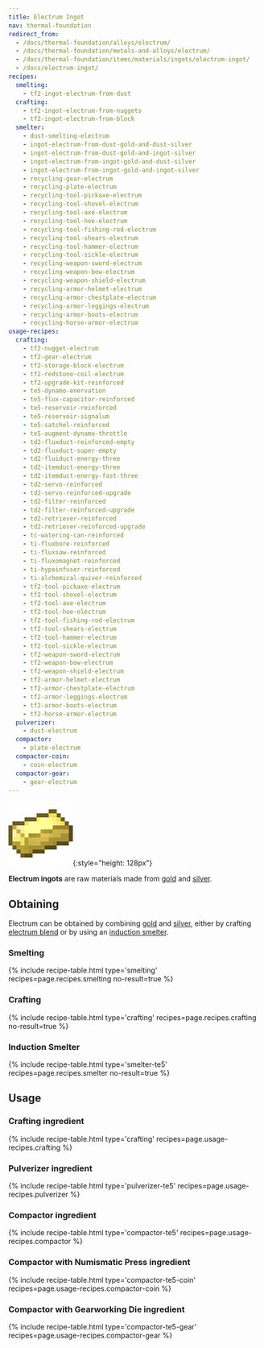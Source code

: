 ```yaml
---
title: Electrum Ingot
nav: thermal-foundation
redirect_from:
  - /docs/thermal-foundation/alloys/electrum/
  - /docs/thermal-foundation/metals-and-alloys/electrum/
  - /docs/thermal-foundation/items/materials/ingots/electrum-ingot/
  - /docs/electrum-ingot/
recipes:
  smelting:
    - tf2-ingot-electrum-from-dust
  crafting:
    - tf2-ingot-electrum-from-nuggets
    - tf2-ingot-electrum-from-block
  smelter:
    - dust-smelting-electrum
    - ingot-electrum-from-dust-gold-and-dust-silver
    - ingot-electrum-from-dust-gold-and-ingot-silver
    - ingot-electrum-from-ingot-gold-and-dust-silver
    - ingot-electrum-from-ingot-gold-and-ingot-silver
    - recycling-gear-electrum
    - recycling-plate-electrum
    - recycling-tool-pickaxe-electrum
    - recycling-tool-shovel-electrum
    - recycling-tool-axe-electrum
    - recycling-tool-hoe-electrum
    - recycling-tool-fishing-rod-electrum
    - recycling-tool-shears-electrum
    - recycling-tool-hammer-electrum
    - recycling-tool-sickle-electrum
    - recycling-weapon-sword-electrum
    - recycling-weapon-bow-electrum
    - recycling-weapon-shield-electrum
    - recycling-armor-helmet-electrum
    - recycling-armor-chestplate-electrum
    - recycling-armor-leggings-electrum
    - recycling-armor-boots-electrum
    - recycling-horse-armor-electrum
usage-recipes:
  crafting:
    - tf2-nugget-electrum
    - tf2-gear-electrum
    - tf2-storage-block-electrum
    - tf2-redstone-coil-electrum
    - tf2-upgrade-kit-reinforced
    - te5-dynamo-enervation
    - te5-flux-capacitor-reinforced
    - te5-reservoir-reinforced
    - te5-reservoir-signalum
    - te5-satchel-reinforced
    - te5-augment-dynamo-throttle
    - td2-fluxduct-reinforced-empty
    - td2-fluxduct-super-empty
    - td2-fluiduct-energy-three
    - td2-itemduct-energy-three
    - td2-itemduct-energy-fast-three
    - td2-servo-reinforced
    - td2-servo-reinforced-upgrade
    - td2-filter-reinforced
    - td2-filter-reinforced-upgrade
    - td2-retriever-reinforced
    - td2-retriever-reinforced-upgrade
    - tc-watering-can-reinforced
    - ti-fluxbore-reinforced
    - ti-fluxsaw-reinforced
    - ti-fluxomagnet-reinforced
    - ti-hypoinfuser-reinforced
    - ti-alchemical-quiver-reinforced
    - tf2-tool-pickaxe-electrum
    - tf2-tool-shovel-electrum
    - tf2-tool-axe-electrum
    - tf2-tool-hoe-electrum
    - tf2-tool-fishing-rod-electrum
    - tf2-tool-shears-electrum
    - tf2-tool-hammer-electrum
    - tf2-tool-sickle-electrum
    - tf2-weapon-sword-electrum
    - tf2-weapon-bow-electrum
    - tf2-weapon-shield-electrum
    - tf2-armor-helmet-electrum
    - tf2-armor-chestplate-electrum
    - tf2-armor-leggings-electrum
    - tf2-armor-boots-electrum
    - tf2-horse-armor-electrum
  pulverizer:
    - dust-electrum
  compactor:
    - plate-electrum
  compactor-coin:
    - coin-electrum
  compactor-gear:
    - gear-electrum
---
```


![Electrum ingot](/assets/images/thermal-foundation/ingot-electrum.png){:style="height: 128px"}


**Electrum ingots** are raw materials made from
[gold](https://minecraft.gamepedia.com/Gold_Ingot) and
[silver](/docs/thermal-foundation/silver-ingot/).


Obtaining
---------

Electrum can be obtained by combining
[gold](https://minecraft.gamepedia.com/Gold_Ingot) and
[silver](/docs/thermal-foundation/silver-ingot/), either by crafting [electrum
blend](/docs/thermal-foundation/electrum-blend/) or by using an [induction
smelter](/docs/thermal-expansion/induction-smelter/).

### Smelting
{% include recipe-table.html type='smelting' recipes=page.recipes.smelting no-result=true %}

### Crafting
{% include recipe-table.html type='crafting' recipes=page.recipes.crafting no-result=true %}

### Induction Smelter
{% include recipe-table.html type='smelter-te5' recipes=page.recipes.smelter no-result=true %}


Usage
-----

### Crafting ingredient
{% include recipe-table.html type='crafting' recipes=page.usage-recipes.crafting %}

### Pulverizer ingredient
{% include recipe-table.html type='pulverizer-te5' recipes=page.usage-recipes.pulverizer %}

### Compactor ingredient
{% include recipe-table.html type='compactor-te5' recipes=page.usage-recipes.compactor %}

### Compactor with Numismatic Press ingredient
{% include recipe-table.html type='compactor-te5-coin' recipes=page.usage-recipes.compactor-coin %}

### Compactor with Gearworking Die ingredient
{% include recipe-table.html type='compactor-te5-gear' recipes=page.usage-recipes.compactor-gear %}
